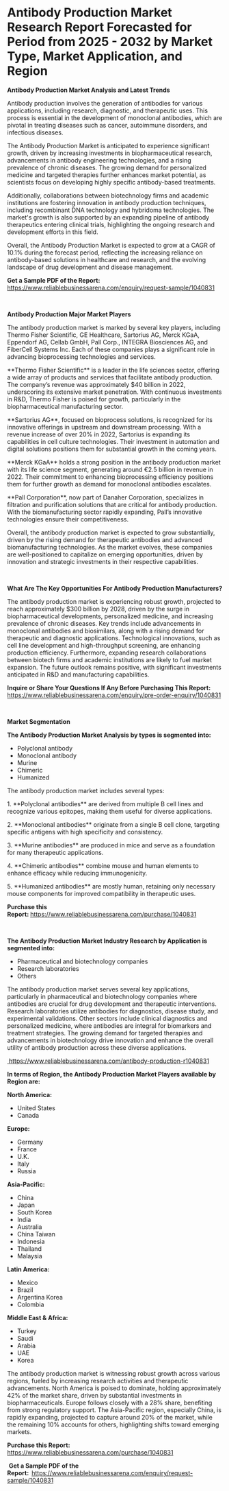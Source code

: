 <p><h1>Antibody Production Market Research Report Forecasted for Period from 2025 -  2032 by Market Type, Market Application, and Region</h1></p><p><strong>Antibody Production Market Analysis and Latest Trends</strong></p>
<p><p>Antibody production involves the generation of antibodies for various applications, including research, diagnostic, and therapeutic uses. This process is essential in the development of monoclonal antibodies, which are pivotal in treating diseases such as cancer, autoimmune disorders, and infectious diseases.</p><p>The Antibody Production Market is anticipated to experience significant growth, driven by increasing investments in biopharmaceutical research, advancements in antibody engineering technologies, and a rising prevalence of chronic diseases. The growing demand for personalized medicine and targeted therapies further enhances market potential, as scientists focus on developing highly specific antibody-based treatments.</p><p>Additionally, collaborations between biotechnology firms and academic institutions are fostering innovation in antibody production techniques, including recombinant DNA technology and hybridoma technologies. The market's growth is also supported by an expanding pipeline of antibody therapeutics entering clinical trials, highlighting the ongoing research and development efforts in this field.</p><p>Overall, the Antibody Production Market is expected to grow at a CAGR of 10.1% during the forecast period, reflecting the increasing reliance on antibody-based solutions in healthcare and research, and the evolving landscape of drug development and disease management.</p></p>
<p><strong>Get a Sample PDF of the Report:&nbsp;</strong> <a href="https://www.reliablebusinessarena.com/enquiry/request-sample/1040831?utm_campaign=2564&utm_medium=2&utm_source=Github&utm_content=ia&utm_term=13042025&utm_id=antibody-production">https://www.reliablebusinessarena.com/enquiry/request-sample/1040831</a></p>
<p>&nbsp;</p>
<p><strong>Antibody Production Major Market Players</strong></p>
<p><p>The antibody production market is marked by several key players, including Thermo Fisher Scientific, GE Healthcare, Sartorius AG, Merck KGaA, Eppendorf AG, Cellab GmbH, Pall Corp., INTEGRA Biosciences AG, and FiberCell Systems Inc. Each of these companies plays a significant role in advancing bioprocessing technologies and services.</p><p>**Thermo Fisher Scientific** is a leader in the life sciences sector, offering a wide array of products and services that facilitate antibody production. The company’s revenue was approximately $40 billion in 2022, underscoring its extensive market penetration. With continuous investments in R&D, Thermo Fisher is poised for growth, particularly in the biopharmaceutical manufacturing sector.</p><p>**Sartorius AG**, focused on bioprocess solutions, is recognized for its innovative offerings in upstream and downstream processing. With a revenue increase of over 20% in 2022, Sartorius is expanding its capabilities in cell culture technologies. Their investment in automation and digital solutions positions them for substantial growth in the coming years.</p><p>**Merck KGaA** holds a strong position in the antibody production market with its life science segment, generating around €2.5 billion in revenue in 2022. Their commitment to enhancing bioprocessing efficiency positions them for further growth as demand for monoclonal antibodies escalates.</p><p>**Pall Corporation**, now part of Danaher Corporation, specializes in filtration and purification solutions that are critical for antibody production. With the biomanufacturing sector rapidly expanding, Pall’s innovative technologies ensure their competitiveness.</p><p>Overall, the antibody production market is expected to grow substantially, driven by the rising demand for therapeutic antibodies and advanced biomanufacturing technologies. As the market evolves, these companies are well-positioned to capitalize on emerging opportunities, driven by innovation and strategic investments in their respective capabilities.</p></p>
<p>&nbsp;</p>
<p><strong>What Are The Key Opportunities For Antibody Production Manufacturers?</strong></p>
<p><p>The antibody production market is experiencing robust growth, projected to reach approximately $300 billion by 2028, driven by the surge in biopharmaceutical developments, personalized medicine, and increasing prevalence of chronic diseases. Key trends include advancements in monoclonal antibodies and biosimilars, along with a rising demand for therapeutic and diagnostic applications. Technological innovations, such as cell line development and high-throughput screening, are enhancing production efficiency. Furthermore, expanding research collaborations between biotech firms and academic institutions are likely to fuel market expansion. The future outlook remains positive, with significant investments anticipated in R&D and manufacturing capabilities.</p></p>
<p><strong>Inquire or Share Your Questions If Any Before Purchasing This Report:</strong> <a href="https://www.reliablebusinessarena.com/enquiry/pre-order-enquiry/1040831?utm_campaign=2564&utm_medium=2&utm_source=Github&utm_content=ia&utm_term=13042025&utm_id=antibody-production">https://www.reliablebusinessarena.com/enquiry/pre-order-enquiry/1040831</a></p>
<p>&nbsp;</p>
<p><strong>Market Segmentation</strong></p>
<p><strong>The Antibody Production Market Analysis by types is segmented into:</strong></p>
<p><ul><li>Polyclonal antibody</li><li>Monoclonal antibody</li><li>Murine</li><li>Chimeric</li><li>Humanized</li></ul></p>
<p><p>The antibody production market includes several types: </p><p>1. **Polyclonal antibodies** are derived from multiple B cell lines and recognize various epitopes, making them useful for diverse applications.</p><p>2. **Monoclonal antibodies** originate from a single B cell clone, targeting specific antigens with high specificity and consistency.</p><p>3. **Murine antibodies** are produced in mice and serve as a foundation for many therapeutic applications. </p><p>4. **Chimeric antibodies** combine mouse and human elements to enhance efficacy while reducing immunogenicity.</p><p>5. **Humanized antibodies** are mostly human, retaining only necessary mouse components for improved compatibility in therapeutic uses.</p></p>
<p><strong>Purchase this Report:&nbsp;</strong><a href="https://www.reliablebusinessarena.com/purchase/1040831?utm_campaign=2564&utm_medium=2&utm_source=Github&utm_content=ia&utm_term=13042025&utm_id=antibody-production">https://www.reliablebusinessarena.com/purchase/1040831</a></p>
<p>&nbsp;</p>
<p><strong>The Antibody Production Market Industry Research by Application is segmented into:</strong></p>
<p><ul><li>Pharmaceutical and biotechnology companies</li><li>Research laboratories</li><li>Others</li></ul></p>
<p><p>The antibody production market serves several key applications, particularly in pharmaceutical and biotechnology companies where antibodies are crucial for drug development and therapeutic interventions. Research laboratories utilize antibodies for diagnostics, disease study, and experimental validations. Other sectors include clinical diagnostics and personalized medicine, where antibodies are integral for biomarkers and treatment strategies. The growing demand for targeted therapies and advancements in biotechnology drive innovation and enhance the overall utility of antibody production across these diverse applications.</p></p>
<p><a href="https://www.reliablebusinessarena.com/antibody-production-r1040831?utm_campaign=2564&utm_medium=2&utm_source=Github&utm_content=ia&utm_term=13042025&utm_id=antibody-production">&nbsp;https://www.reliablebusinessarena.com/antibody-production-r1040831</a></p>
<p><strong>In terms of Region, the Antibody Production Market Players available by Region are:</strong></p>
<p>
    <p> <strong> North America: </strong>
        <ul>
            <li>United States</li>
            <li>Canada</li>
        </ul>
        </p> 
    <p> <strong> Europe: </strong>
        <ul>
            <li>Germany</li>
            <li>France</li>
            <li>U.K.</li>
            <li>Italy</li>
            <li>Russia</li>
        </ul>
        </p> 
    <p> <strong> Asia-Pacific: </strong>
        <ul>
            <li>China</li>
            <li>Japan</li>
            <li>South Korea</li>
            <li>India</li>
            <li>Australia</li>
            <li>China Taiwan</li>
            <li>Indonesia</li>
            <li>Thailand</li>
            <li>Malaysia</li>
        </ul>
        </p> 
    <p> <strong> Latin America: </strong>
        <ul>
            <li>Mexico</li>
            <li>Brazil</li>
            <li>Argentina Korea</li>
            <li>Colombia</li>
        </ul>
        </p> 
    <p> <strong> Middle East & Africa: </strong>
        <ul>
            <li>Turkey</li>
            <li>Saudi</li>
            <li>Arabia</li>
            <li>UAE</li>
            <li>Korea</li>
        </ul>
    </p>
    </p>
<p><p>The antibody production market is witnessing robust growth across various regions, fueled by increasing research activities and therapeutic advancements. North America is poised to dominate, holding approximately 42% of the market share, driven by substantial investments in biopharmaceuticals. Europe follows closely with a 28% share, benefiting from strong regulatory support. The Asia-Pacific region, especially China, is rapidly expanding, projected to capture around 20% of the market, while the remaining 10% accounts for others, highlighting shifts toward emerging markets.</p></p>
<p><strong>Purchase this Report: </strong><a href="https://www.reliablebusinessarena.com/purchase/1040831?utm_campaign=2564&utm_medium=2&utm_source=Github&utm_content=ia&utm_term=13042025&utm_id=antibody-production">https://www.reliablebusinessarena.com/purchase/1040831</a></p>
<p>&nbsp;<strong>Get a Sample PDF of the Report:&nbsp;&nbsp;</strong><a href="https://www.reliablebusinessarena.com/enquiry/request-sample/1040831?utm_campaign=2564&utm_medium=2&utm_source=Github&utm_content=ia&utm_term=13042025&utm_id=antibody-production">https://www.reliablebusinessarena.com/enquiry/request-sample/1040831</a></p>
<p><strong></strong></p>
<p><p></p><p></p><p></p></p>